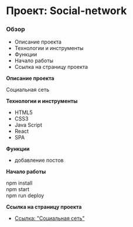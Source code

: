 # Проект: Social-network

### Обзор

* Описание проекта
* Технологии и инструменты
* Функции
* Начало работы
* Cсылка на страницу проекта

**Описание проекта**

Социальная сеть

**Технологии и инструменты**

* HTML5
* CSS3
* Java Script
* React
* SPA

**Функции**

* добавление постов

**Начало работы**

npm install <br/>
npm start <br/>
npm run deploy <br/>

**Cсылка на страницу проекта**

* [Ссылка: "Социальнaя сеть"](https://mariyazakharova73.github.io/Social-network.react/) 